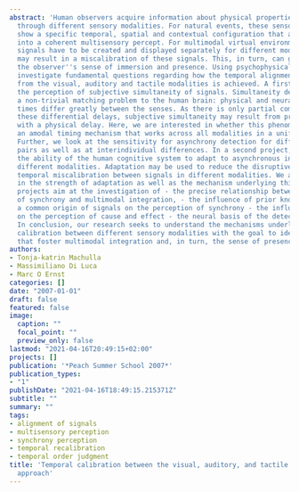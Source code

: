 ```yaml
---
abstract: 'Human observers acquire information about physical properties of the environment
  through different sensory modalities. For natural events, these sensory signals
  show a specific temporal, spatial and contextual configuration that aids the integration
  into a coherent multisensory percept. For multimodal virtual environments, however,
  signals have to be created and displayed separately for different modalities, which
  may result in a miscalibration of these signals. This, in turn, can greatly reduce
  the observer''s sense of immersion and presence. Using psychophysical methods, we
  investigate fundamental questions regarding how the temporal alignment of signals
  from the visual, auditory and tactile modalities is achieved. A first project examines
  the perception of subjective simultaneity of signals. Simultaneity detection poses
  a non-trivial matching problem to the human brain: physical and neural transmission
  times differ greatly between the senses. As there is only partial compensation for
  these differential delays, subjective simultaneity may result from presenting stimuli
  with a physical delay. Here, we are interested in whether this phenomenon reflects
  an amodal timing mechanism that works across all modalities in a uniform fashion.
  Further, we look at the sensitivity for asynchrony detection for different modality
  pairs as well as at interindividual differences. In a second project, we examine
  the ability of the human cognitive system to adapt to asynchronous information in
  different modalities. Adaptation may be used to reduce the disruptive effects of
  temporal miscalibration between signals in different modalities. We are interested
  in the strength of adaptation as well as the mechanism underlying this effect. Future
  projects aim at the investigation of - the precise relationship between the perception
  of synchrony and multimodal integration, - the influence of prior knowledge about
  a common origin of signals on the perception of synchrony - the influence of timing
  on the perception of cause and effect - the neural basis of the detection of synchrony
  In conclusion, our research seeks to understand the mechanisms underlying temporal
  calibration between different sensory modalities with the goal to identify factors
  that foster multimodal integration and, in turn, the sense of presence.'
authors:
- Tonja-katrin Machulla
- Massimiliano Di Luca
- Marc O Ernst
categories: []
date: "2007-01-01"
draft: false
featured: false
image:
  caption: ""
  focal_point: ""
  preview_only: false
lastmod: "2021-04-16T20:49:15+02:00"
projects: []
publication: '*Peach Summer School 2007*'
publication_types:
- "1"
publishDate: "2021-04-16T18:49:15.215371Z"
subtitle: ""
summary: ""
tags:
- alignment of signals
- multisensory perception
- synchrony perception
- temporal recalibration
- temporal order judgment
title: 'Temporal calibration between the visual, auditory, and tactile senses: A psychophysical
  approach'
---
```

